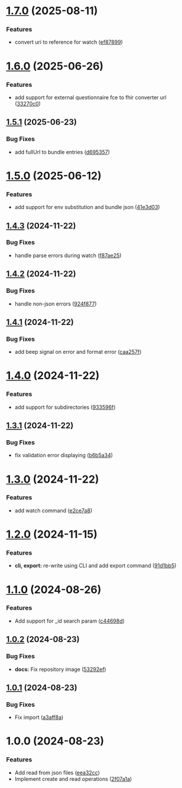 # [1.7.0](https://github.com/beda-software/fhirsnake/compare/v1.6.0...v1.7.0) (2025-08-11)


### Features

* convert uri to reference for watch ([ef87899](https://github.com/beda-software/fhirsnake/commit/ef87899ace4c259b60c4c2f336bcdb5d5e6760a3))

# [1.6.0](https://github.com/beda-software/fhirsnake/compare/v1.5.1...v1.6.0) (2025-06-26)


### Features

* add support for external questionnaire fce to fhir converter url ([33270c0](https://github.com/beda-software/fhirsnake/commit/33270c032b113cd9abdf376a15dcbb144fe9dee9))

## [1.5.1](https://github.com/beda-software/fhirsnake/compare/v1.5.0...v1.5.1) (2025-06-23)


### Bug Fixes

* add fullUrl to bundle entries ([d695357](https://github.com/beda-software/fhirsnake/commit/d695357ca500a0dd7a47feed39f5cf9abb160aea))

# [1.5.0](https://github.com/beda-software/fhirsnake/compare/v1.4.3...v1.5.0) (2025-06-12)


### Features

* add support for env substitution and bundle json ([41e3d03](https://github.com/beda-software/fhirsnake/commit/41e3d033299a01d7a426318f24c4cf8593919a62))

## [1.4.3](https://github.com/beda-software/fhirsnake/compare/v1.4.2...v1.4.3) (2024-11-22)


### Bug Fixes

* handle parse errors during watch ([f87ae25](https://github.com/beda-software/fhirsnake/commit/f87ae25e2d2fef5e07ef49bcd5624834e1a484fe))

## [1.4.2](https://github.com/beda-software/fhirsnake/compare/v1.4.1...v1.4.2) (2024-11-22)


### Bug Fixes

* handle non-json errors ([924f877](https://github.com/beda-software/fhirsnake/commit/924f87773251434a589129753decd71c6386d072))

## [1.4.1](https://github.com/beda-software/fhirsnake/compare/v1.4.0...v1.4.1) (2024-11-22)


### Bug Fixes

* add beep signal on error and format error ([caa257f](https://github.com/beda-software/fhirsnake/commit/caa257fcfe09c30070ad156b6ecf20803db49d99))

# [1.4.0](https://github.com/beda-software/fhirsnake/compare/v1.3.1...v1.4.0) (2024-11-22)


### Features

* add support for subdirectories ([933596f](https://github.com/beda-software/fhirsnake/commit/933596f2a66dfdd0643cfc4db14127884d2a8415))

## [1.3.1](https://github.com/beda-software/fhirsnake/compare/v1.3.0...v1.3.1) (2024-11-22)


### Bug Fixes

* fix validation error displaying ([b6b5a34](https://github.com/beda-software/fhirsnake/commit/b6b5a34c74e00591eae7d1e5f90ae34b67f5addd))

# [1.3.0](https://github.com/beda-software/fhirsnake/compare/v1.2.0...v1.3.0) (2024-11-22)


### Features

* add watch command ([e2ce7a8](https://github.com/beda-software/fhirsnake/commit/e2ce7a8dfda29be12a99cecd339d00628b79f12d))

# [1.2.0](https://github.com/beda-software/fhirsnake/compare/v1.1.0...v1.2.0) (2024-11-15)


### Features

* **cli, export:** re-write using CLI and add export command ([91d1bb5](https://github.com/beda-software/fhirsnake/commit/91d1bb54d339887058c75a98d086b595ca12cc3d))

# [1.1.0](https://github.com/beda-software/fhirsnake/compare/v1.0.2...v1.1.0) (2024-08-26)


### Features

* Add support for _id search param ([c44698d](https://github.com/beda-software/fhirsnake/commit/c44698d5c58aa4ca7e0130749d3fc1b200290042))

## [1.0.2](https://github.com/beda-software/fhirsnake/compare/v1.0.1...v1.0.2) (2024-08-23)


### Bug Fixes

* **docs:** Fix repository image ([53292ef](https://github.com/beda-software/fhirsnake/commit/53292ef53a07092c6d292e675ca1286be0e1be0c))

## [1.0.1](https://github.com/beda-software/fhirsnake/compare/v1.0.0...v1.0.1) (2024-08-23)


### Bug Fixes

* Fix import ([a3aff8a](https://github.com/beda-software/fhirsnake/commit/a3aff8a8e31a8bd63691c5a0dcdc74b657f12415))

# 1.0.0 (2024-08-23)


### Features

* Add read from json files ([eea32cc](https://github.com/beda-software/fhirsnake/commit/eea32cc3ebb7a90fa5a3e5a4a3b824861dc0b8eb))
* Implement create and read operations ([2f07a1a](https://github.com/beda-software/fhirsnake/commit/2f07a1ae018c9200dfc2d20d431438736909969a))
